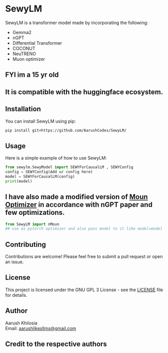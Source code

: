 # SewyLM

SewyLM is a transformer model made by incorporating the following:
- Gemma2
- nGPT
- Differential Transformer
- COCONUT
- NeuTRENO
- Muon optimizer
## FYI im a 15 yr old 
## It is compatible with the huggingface ecosystem.
## Installation

You can install SewyLM using pip:

```bash
pip install git+https://github.com/AarushCodes/SewyLM/
```

## Usage

Here is a simple example of how to use SewyLM:

```python
from sewylm.SewyModel import SEWYForCausalLM , SEWYConfig
config = SEWYConfig(Add ur config here)
model = SEWYForCausalLM(config)
print(model)
```

## I have also made a modified version of [Moun Optimizer](https://github.com/KellerJordan/Muon/tree/master) in accordance with nGPT paper and few optimizations.
```python
from SewyLM import nMoun
## use as pytorch optimizer and also pass model to it like model=model
```
## Contributing

Contributions are welcome! Please feel free to submit a pull request or open an issue.

## License

This project is licensed under the GNU GPL 3 License - see the [LICENSE](LICENSE) file for details.

## Author

Aarush Khilosia  
Email: aarushlikesllms@gmail.com

## Credit to the respective authors 
